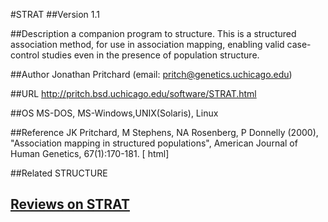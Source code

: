#STRAT
##Version
1.1

##Description
a companion program to structure. This is a structured association method, for use in association mapping, enabling valid case-control studies even in the presence of population structure.

##Author
Jonathan Pritchard (email: pritch@genetics.uchicago.edu)

##URL
http://pritch.bsd.uchicago.edu/software/STRAT.html

##OS
MS-DOS, MS-Windows,UNIX(Solaris), Linux

##Reference
JK Pritchard, M Stephens, NA Rosenberg, P Donnelly (2000), "Association mapping in structured populations", American Journal of Human Genetics, 67(1):170-181\. [ html]

##Related
STRUCTURE


## [Reviews on STRAT](https://github.com/gaow/genetic-analysis-software/issues/563)